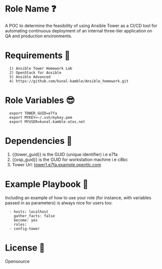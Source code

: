Role Name ❓
=========

A POC to determine the feasibility of using Ansible Tower as a CI/CD tool for 
automating continuous deployment of an internal three-tier application on QA and production environments.

Requirements 👀
===========

      1) Ansible Tower Homework Lab
      2) OpenStack for Ansible
      3) Ansible Advanced
      4) https://github.com/kunal-kamble/Ansible_homework.git


Role Variables 😎
==============

      export TOWER_GUID=e7fa
      export MYKEY=~/.ssh/mykey.pem
      export MYUSER=kunal.kamble-atos.net

Dependencies 🛒
============

  1) {{tower_guid}} is the GUID (unique identifier) i.e e7fa
  2) {{osp_guid}} is the GUID for workstation machine i.e c8bc
  3) Tower Url: [tower1.e7fa.example.opentlc.com](https://tower1.e7fa.example.opentlc.com)
  
Example Playbook 🐧
================
Including an example of how to use your role (for instance, with variables passed in as parameters) is always nice for users too:

      - hosts: localhost
        gather_facts: false 
        become: yes 
        roles:
      - config-tower

License 🔐
=======

Opensource

